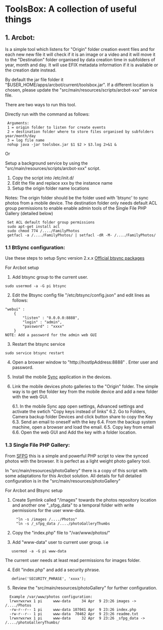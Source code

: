 ToolsBox: A collection of useful things
=======================================

## 1. Arcbot: 

Is a simple tool which listens for "Origin" folder creation event files and for each new new file it will check 
if it is an image or a video and it will move it to the "Destination" folder organised by data creation time
in subfolders of year, month and day. It will use EFIX metadata information if it is available or the creation 
date instead.

By default the jar file folder it "$USER_HOME/apps/arcbot/current/toolsbox.jar". If a different location is chosen, 
please update the "src/main/resources/scripts/arcbot-xxx" service file.

There are two ways to run this tool. 

Directly run with the command as follows:
```
 Arguments:
 1 = origin folder to listen for create events
 2 = destination folder where to store files organised by subfolders year/month/day
 3 = log file name
 nohup java -jar toolsbox.jar $1 $2 > $3.log 2>&1 &
```

Or

Setup a background service by using the "src/main/resources/scripts/arcbot-xxx" script. 

1. Copy the script into /etc/init.d/
2. Edit the file and replace xxx by the instance name 
3. Setup the origin folder name locations

Notes:
The origin folder should be the folder used with 'btsync' to sync photos from a mobile device.
The destination folder only needs default ACL group permissions to enable 
enable admin tools of the Single File PHP Gallery (detailed below)
```
 Set ACL default folder group permissions
 sudo apt-get install acl
 sudo chmod 774 /..../FamilyPhotos
 getfacl -a /..../FamilyPhotos/ | setfacl -dR -M- /..../FamilyPhotos/
```


### 1.1 BtSync configuration:

Use these steps to setup Sync version 2.x.x
[Official btsync packages ](http://blog.bittorrent.com/2016/02/18/official-linux-packages-for-sync-now-available/)

For Arcbot setup

1. Add btsync group to the current user. 
```
sudo usermod -a -G pi btsync
```

2. Edit the Btsync config file "/etc/btsync/config.json" and edit lines as follows:
```
"webui" :
    {
        "listen" : "0.0.0.0:8888",
        "login" : "admin",
        "password" : "xxxx"
    }
NOTE: Add a password for the admin web GUI
```

3. Restart the btsync service
```
sudo service btsync restart
```

4. Open a browser window to "http://hostIpAddress:8888" . Enter user and password.


5. Install the mobile [Sync](https://www.getsync.com/platforms/mobile) application in the devices.

6. Link the mobile devices photo galleries to the "Origin" folder. The simple way is to get the folder key from the 
mobile device and add a new folder with the web GUI.

   6.1. In the mobile Sync app open settings, Advanced settings and activate the swtich "Copy keys instead of links"
   6.2. Go to Folders, Camera backup folder Devices and click button share to copy the Key
   6.3. Send an email to oneself with the key
   6.4. From the backup system machine, open a browser and load the email.
   6.5. Copy key from email
   6.6. Open the web GUI and Add the key with a folder location.


### 1.3 Single File PHP Gallery: 

From [SFPG](http://sye.dk/sfpg/) this is a simple and powerful PHP script to view the synced photos with the browser.
It is perfect as a light weight photo gallery tool.

In "src/main/resources/photoGallery" there is a copy of this script with some adaptations for this Arcbot solution.
All details for full detailed configuration is in the "src/main/resources/photoGallery"
  
For Arcbot and Btsync setup

  1. Create Symlink called "/images" towards the photos repository location and another one "_sfpg_data" 
  to a temporal folder with write permissions for the user www-data.
```  
     "ln -s /images /..../Photos"
     "ln -s /_sfpg_data /..../photoGalleryThumbs
```  
  2. Copy the "index.php" file to "/var/www/photos/"
  
  3. Add "www-data" user to current user group. i.e
```
   usermod -a -G pi www-data
```
  The current user needs at least read permissions for images folder.
  
  4. Edit "index.php" and add a security phrase.
```  
   define('SECURITY_PHRASE', 'xxxx');  
```

  5. Review the "src/main/resources/photoGallery" for further configuration.
```
  Example /var/www/photos configuration:
  lrwxrwxrwx 1 pi     www-data     34 Apr  9 23:26 images -> /..../Photos
  -rw-r--r-- 1 pi     www-data 107041 Apr  9 23:26 index.php
  -rw-r--r-- 1 pi     www-data  70462 Apr  9 23:26 readme.txt
  lrwxrwxrwx 1 pi     www-data     32 Apr  9 23:26 _sfpg_data -> /..../photoGalleryThumbs/
```

